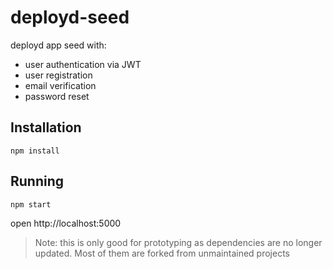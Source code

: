 # deployd-seed

deployd app seed with:
- user authentication via JWT
- user registration
- email verification
- password reset

## Installation

    npm install

## Running

    npm start

open http://localhost:5000

> Note: this is only good for prototyping as dependencies are no longer updated. Most of them are forked from unmaintained projects
